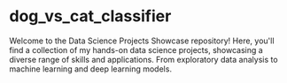 # dog_vs_cat_classifier
Welcome to the Data Science Projects Showcase repository! Here, you'll find a collection of my hands-on data science projects, showcasing a diverse range of skills and applications. From exploratory data analysis to machine learning and deep learning models.
